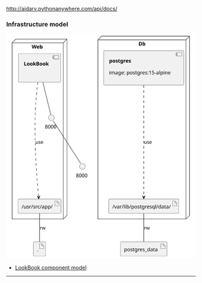 http://aidarv.pythonanywhere.com/api/docs/

### Infrastructure model
![Infrastructure main model](.infragenie/infrastructure_main_model.svg)
- [LookBook component model](.infragenie/lookbook_component_model.svg)

---

